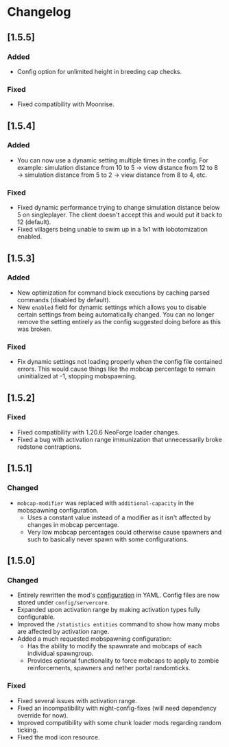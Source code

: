 # Changelog

## [1.5.5]

### Added
- Config option for unlimited height in breeding cap checks.

### Fixed
- Fixed compatibility with Moonrise.

## [1.5.4]

### Added
- You can now use a dynamic setting multiple times in the config.
For example: simulation distance from 10 to 5 → view distance from 12 to 8 → simulation distance from 5 to 2 → view distance from 8 to 4, etc.

### Fixed
- Fixed dynamic performance trying to change simulation distance below 5 on singleplayer. The client doesn't accept this and would put it back to 12 (default).
- Fixed villagers being unable to swim up in a 1x1 with lobotomization enabled.

## [1.5.3]

### Added
- New optimization for command block executions by caching parsed commands (disabled by default).
- New `enabled` field for dynamic settings which allows you to disable certain settings from being automatically changed.
You can no longer remove the setting entirely as the config suggested doing before as this was broken.

### Fixed
- Fix dynamic settings not loading properly when the config file contained errors.
This would cause things like the mobcap percentage to remain uninitialized at -1, stopping mobspawning.

## [1.5.2]

### Fixed
- Fixed compatibility with 1.20.6 NeoForge loader changes.
- Fixed a bug with activation range immunization that unnecessarily broke redstone contraptions.

## [1.5.1]

### Changed
- `mobcap-modifier` was replaced with `additional-capacity` in the mobspawning configuration.
  - Uses a constant value  instead of a modifier as it isn't affected by changes in mobcap percentage.
  - Very low mobcap percentages could otherwise cause spawners and such to basically never spawn with some configurations.

## [1.5.0]

### Changed
- Entirely rewritten the mod's [configuration](<https://github.com/Wesley1808/ServerCore/tree/v1.5.0/docs/config/DEFAULT.md>) in YAML. Config files are now stored under `config/servercore`.
- Expanded upon activation range by making activation types fully configurable.
- Improved the `/statistics entities` command to show how many mobs are affected by activation range.
- Added a much requested mobspawning configuration:
  - Has the ability to modify the spawnrate and mobcaps of each individual spawngroup.
  - Provides optional functionality to force mobcaps to apply to zombie reinforcements, spawners and nether portal randomticks.

### Fixed
- Fixed several issues with activation range.
- Fixed an incompatibility with night-config-fixes (will need dependency override for now).
- Improved compatibility with some chunk loader mods regarding random ticking.
- Fixed the mod icon resource.